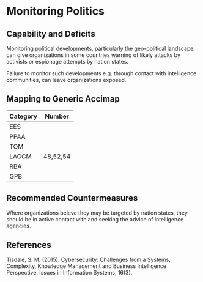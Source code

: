 # Monitoring Politics

## Capability and Deficits
Monitoring political developments, particularly the geo-political landscape, can give organizations in some countries warning of likely attacks by activists or espionage attempts 
by nation states.

Failure to monitor such developments e.g. through contact with intelligence communities, can leave organizations exposed.

## Mapping to Generic Accimap

|Category | Number |
| --- | --- |
|EES     |      |
|PPAA  | |
|TOM   ||
|LAGCM |48,52,54|
|RBA   ||
|GPB   ||

## Recommended Countermeasures

Where organizations beleve they may be targeted by nation states, they should be in active contact with and seeking the advice of intelligence agencies.

## References
Tisdale, S. M. (2015). Cybersecurity: Challenges from a Systems, Complexity, Knowledge Management and Business Intelligence Perspective. Issues in Information Systems, 16(3).
